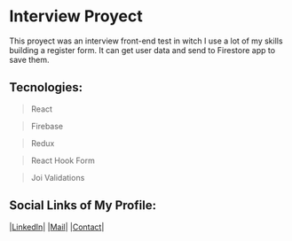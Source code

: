 # Interview Proyect

  This proyect was an interview front-end test in witch I use a lot of my skills building a register form. It can get user data and send to Firestore app to save them.

## Tecnologies:

> React

> Firebase

> Redux

> React Hook Form

> Joi Validations

## Social Links of My Profile:

  |[LinkedIn](https://www.linkedin.com/in/julian-flores-dev/)|
  |[Mail](mailto:julianfloresdev@gmail.com)|
  |[Contact](https://wa.me/+5493412824516)|
